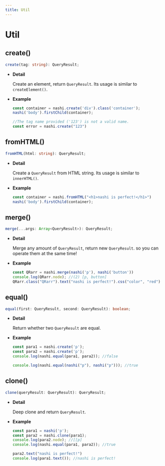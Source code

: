 ```yaml
---
title: Util
---
```


# Util

## create()

```ts
create(tag: string): QueryResult;
```

- **Detail**

  Create an element, return `QueryResult`. Its usage is similar to `createElement()`.

- **Example**

  ```ts
  const container = nashi.create('div').class('container');
  nashi('body').firstChild(container);
  
  //The tag name provided ('123') is not a valid name.
  const error = nashi.create("123") 
  ```

## fromHTML()

```ts
fromHTML(html: string): QueryResult;
```
- **Detail**

  Create a `QueryResult` from HTML string. Its usage is similar to `innerHTML()`.

- **Example**

  ```ts
  const container = nashi.fromHTML("<h1>nashi is perfect!</h1>")
  nashi('body').firstChild(container);
  ```

## merge()

```ts
merge(...args: Array<QueryResult>): QueryResult;
```
- **Detail**

  Merge any amount of `QueryResult`, return new `QueryResult`. so you can operate them at the same time!

- **Example**

  ```ts
  const QRarr = nashi.merge(nashi('p'), nashi('button'))
  console.log(QRarr.node); //(2) [p, button]
  QRarr.class("QRarr").text("nashi is perfect!").css("color", "red")
  ```

## equal()

```ts
equal(first: QueryResult, second: QueryResult): boolean;
```

- **Detail**

  Return whether two `QueryResult` are equal.

- **Example**

  ```ts
  const para1 = nashi.create('p');
  const para2 = nashi.create('p');
  console.log(nashi.equal(para1, para2)); //false

  console.log(nashi.equal(nashi("p"), nashi("p"))); //true
  ```


## clone()

```ts
clone(queryResult: QueryResult): QueryResult;
```

- **Detail**

  Deep clone and return `QueryResult`.

- **Example**

  ```ts
  const para1 = nashi('p');
  const para2 = nashi.clone(para1);
  console.log(para2.node); //[[p]
  console.log(nashi.equal(para1, para2)); //true

  para2.text("nashi is perfect!")
  console.log(para1.text()); //nashi is perfect!
  ```
